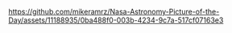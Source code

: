 

https://github.com/mikeramrz/Nasa-Astronomy-Picture-of-the-Day/assets/11188935/0ba488f0-003b-4234-9c7a-517cf07163e3

